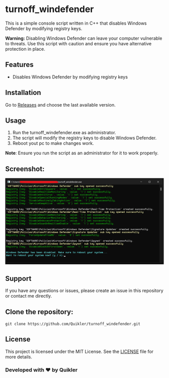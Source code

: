 # turnoff_windefender

This is a simple console script written in C++ that disables Windows Defender by modifying registry keys.

**Warning:** Disabling Windows Defender can leave your computer vulnerable to threats. Use this script with caution and ensure you have alternative protection in place.

## Features

- Disables Windows Defender by modifying registry keys

## Installation

Go to [Releases](https://github.com/Quikler/turnoff_windefender/releases) and choose the last available version.

## Usage

1. Run the turnoff_windefender.exe as administrator.
2. The script will modify the registry keys to disable Windows Defender.
3. Reboot yout pc to make changes work.

**Note**: Ensure you run the script as an administrator for it to work properly.

## Screenshot:

![](https://github.com/Quikler/turnoff_windefender/blob/master/.assets/screen-1.png)

## Support

If you have any questions or issues, please create an issue in this repository or contact me directly.

## Clone the repository:

```
git clone https://github.com/Quikler/turnoff_windefender.git
```

## License

This project is licensed under the MIT License. See the [LICENSE](https://github.com/Quikler/turnoff_windefender/blob/master/LICENSE) file for more details.

### Developed with ❤️ by Quikler
